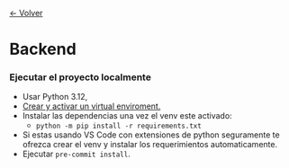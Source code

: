 [← Volver](/README.md)

# Backend

### Ejecutar el proyecto localmente

- Usar Python 3.12,
- [Crear y activar un virtual enviroment.](https://docs.python.org/3/library/venv.html#creating-virtual-environments)
- Instalar las dependencias una vez el venv este activado:
  - `python -m pip install -r requirements.txt`
- Si estas usando VS Code con extensiones de python seguramente te ofrezca crear el venv y instalar los requerimientos automaticamente.
- Ejecutar `pre-commit install`.
